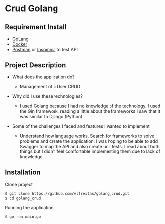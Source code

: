 # Crud Golang

## Requirement Install
* [GoLang](https://golang.org/)
* [Docker](https://www.docker.com/)
* [Postman](https://www.postman.com/) or [Insomnia](https://insomnia.rest/download) to test API

## Project Description

* What does the application do?
    - Management of a User CRUD

* Why did I use these technologies?
    - I used Golang because I had no knowledge of the technology. I used the Gin framework, reading a little about the frameworks I saw that it was similar to Django (Python).

* Some of the challenges I faced and features I wanted to implement
    - Understand how language works. Search for frameworks to solve problems and create the application. I was hoping to be able to add Swagger to map the API and also create unit tests. I read about both things but I didn't feel comfortable implementing them due to lack of knowledge.


## Installation

Clone project
```sh
$ git clone https://github.com/vlfreitas/golang_crud.git
$ cd golang_crud
```
Running the application
```sh
$ go run main.go
```